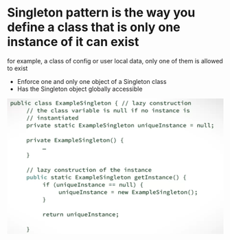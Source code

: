 # Singleton pattern is the way you define a class that is only one instance of it can exist
for example, a class of config or user local data, only one of them is allowed to exist
- Enforce one and only one object of a Singleton class
- Has the Singleton object globally accessible

![singleton-pattern](singleton-pattern.png)